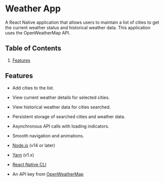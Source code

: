 # Weather App

A React Native application that allows users to maintain a list of cities to get the current weather status and historical weather data. This application uses the OpenWeatherMap API.

## Table of Contents

1. [Features](#features)

## Features

- Add cities to the list.
- View current weather details for selected cities.
- View historical weather data for cities searched.
- Persistent storage of searched cities and weather data.
- Asynchronous API calls with loading indicators.
- Smooth navigation and animations.

- [Node.js](https://nodejs.org/en/download/) (v14 or later)
- [Yarn](https://classic.yarnpkg.com/en/docs/install) (v1.x)
- [React Native CLI](https://reactnative.dev/docs/environment-setup)
- An API key from [OpenWeatherMap](https://openweathermap.org/api)
